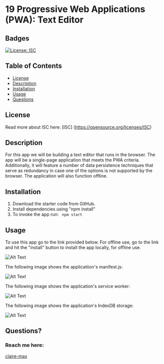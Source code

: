 # 19 Progressive Web Applications (PWA): Text Editor

## Badges
  [![License: ISC](https://img.shields.io/badge/License-ISC-blue.svg)](https://opensource.org/licenses/ISC)

  ## Table of Contents
  * [License](#license)
  * [Description](#description)
  * [Installation](#installation)
  * [Usage](#usage)
  * [Questions](#questions)

  ## License
  Read more about ISC here:
  [ISC] (https://opensource.org/licenses/ISC)

  ## Description
  For this app we will be building a text editor that runs in the browser. The app will be a single-page application that meets the PWA criteria. Additionally, it will feature a number of data persistence techniques that serve as redundancy in case one of the options is not supported by the browser. The application will also function offline.

  ## Installation
  1. Download the starter code from GitHub.
  2. Install dependencies using "npm install" 
  3. To invoke the app run:
  ``` npm start``` 

  ## Usage
 To use this app go to the link provided below. For offline use, go to the link and hit the "install" button to install the app locally, for offline use.

  ![Alt Text](./Text-editor.png)

 The following image shows the applicatiion's manifest.js:

 ![Alt Text](./Manifest.png)

 The following image shows the application's service worker:

 ![Alt Text](./service-worker.png)

 The following image shows the application's IndexDB storage:

  ![Alt Text](./IndexDB.png)

  ## Questions?
  ### Reach me here: 
  [claire-max](https://github.com/claire-max)  
